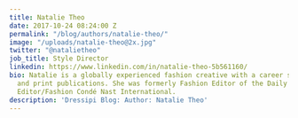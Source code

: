 ```yaml
---
title: Natalie Theo
date: 2017-10-24 08:24:00 Z
permalink: "/blog/authors/natalie-theo/"
image: "/uploads/natalie-theo@2x.jpg"
twitter: "@natalietheo"
job_title: Style Director
linkedin: https://www.linkedin.com/in/natalie-theo-5b561160/
bio: Natalie is a globally experienced fashion creative with a career spanning online
  and print publications. She was formerly Fashion Editor of the Daily Mail and Associate
  Editor/Fashion Condé Nast International.
description: 'Dressipi Blog: Author: Natalie Theo'
---
```


